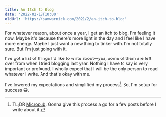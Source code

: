 ```yaml
---
title: An Itch to Blog
date: '2022-02-18T10:00'
oldUrl: 'https://samwarnick.com/2022/2/an-itch-to-blog'
---
```


For whatever reason, about once a year, I get an itch to blog. I'm feeling it now. Maybe it's because there's more light in the day and I feel like I have more energy. Maybe I just want a new thing to tinker with. I'm not totally sure. But I'm just going with it.

I've got a list of things I'd like to write about—yes, some of them are left over from when I tried blogging last year. Nothing I have to say is very important or profound. I wholly expect that I will be the only person to read whatever I write. And that's okay with me.

I've lowered my expectations and simplified my process[^1]. So, I'm setup for success 😀.

[^1]: TL;DR [Micropub](https://indieweb.org/Micropub). Gonna give this process a go for a few posts before I write about it.
